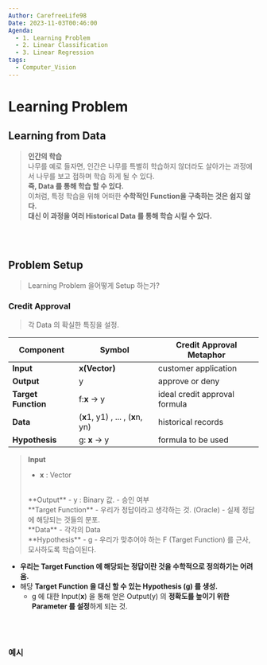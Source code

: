 ```yaml
---
Author: CarefreeLife98
Date: 2023-11-03T00:46:00
Agenda:
  - 1. Learning Problem
  - 2. Linear Classification
  - 3. Linear Regression
tags:
  - Computer_Vision
---
```

# Learning Problem
## Learning from Data
> **인간의 학습**<br>
> 나무를 예로 들자면, 인간은 나무를 특별히 학습하지 않더라도 살아가는 과정에서 나무를 보고 접하며 학습 하게 될 수 있다.<br>
> **즉, Data 를 통해 학습 할 수 있다.**<br>
> 이처럼, 특정 학습을 위해 어떠한 **수학적인 Function을 구축하는 것은 쉽지 않다.**<br>
> **대신 이 과정을 여러 Historical Data 를 통해 학습 시킬 수 있다.**

<br><br>

## Problem Setup
> Learning Problem 을어떻게 Setup 하는가?
### Credit Approval
> 각 Data 의 확실한 특징을 설정.

|**Component**|**Symbol**|**Credit Approval Metaphor**|
|---|---|---|
|**Input**|**x(Vector)**|customer application|
|**Output**|y|approve or deny|
|**Target Function**|f:**x** -> y|ideal credit approval formula|
|**Data**|(**x**1, y1) , ... , (**x**n, yn)|historical records|
|**Hypothesis**|g: **x** -> y|formula to be used|

> **Input**
> - **x** : Vector
> <br>
> **Output**
> - y : Binary 값.
> - 승인 여부
> <br>
> **Target Function**
> - 우리가 정답이라고 생각하는 것. (Oracle)
> - 실제 정답에 해당되는 것들의 분포.
> <br>
> **Data**
> - 각각의 Data
> <br>
> **Hypothesis**
> - g
> - 우리가 맞추어야 하는 F (Target Function) 를 근사, 모사하도록 학습이된다.
- **우리는 Target Function 에 해당되는 정답이란 것을 수학적으로 정의하기는 어려움.**
- 해당 **Target Function 을 대신 할 수 있는 Hypothesis (g) 를 생성.**
	- g 에 대한 Input(**x**) 을 통해 얻은 Output(y) 의 **정확도를 높이기 위한 Parameter 를 설정**하게 되는 것.

<br><br>
### 예시
